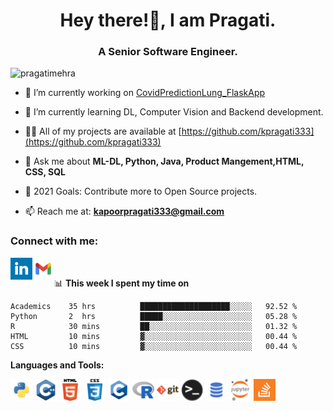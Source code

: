 <h1 align="center">Hey there!👋, I am Pragati.</h1>
<h3 align="center">A Senior Software Engineer.</h3>
<p align="left"> <img src="https://komarev.com/ghpvc/?username=pragatimehra21" alt="pragatimehra" /> </p>

- 🔭 I’m currently working on [CovidPredictionLung_FlaskApp](https://github.com/pragatimehra21/CovidPredictionLung_FlaskApp)

- 🌱 I’m currently learning DL, Computer Vision and Backend development.

- 👨‍💻 All of my projects are available at [https://github.com/kpragati333](https://github.com/kpragati333)

- 💬 Ask me about **ML-DL, Python, Java, Product Mangement,HTML, CSS, SQL**

- 🥅 2021 Goals: Contribute more to Open Source projects.

- 📫 Reach me at: **kapoorpragati333@gmail.com**

### Connect with me:

[<img align="left" alt="Pragati Mehra | LinkedIn" width="35px" src="https://github.com/edent/SuperTinyIcons/blob/master/images/svg/linkedin.svg" />](https://www.linkedin.com/in/pragati-mehra-6b69a1190//)
[<img align="left" alt="Pragati Mehra | Gmail" width="35px" src="https://github.com/edent/SuperTinyIcons/blob/master/images/svg/gmail.svg" />](mailto:kapoorpragati333@gmail.com)
<br/>

📊 **This week I spent my time on**<br/>
<!--START_SECTION:waka-->
``` text
Academics    35 hrs          ████████████████████░░░░░   92.52 % 
Python       2  hrs          █████░░░░░░░░░░░░░░░░░░░░   05.28 % 
R            30 mins         ██░░░░░░░░░░░░░░░░░░░░░░░   01.32 % 
HTML         10 mins         ▓░░░░░░░░░░░░░░░░░░░░░░░░   00.44 % 
CSS          10 mins         ▓░░░░░░░░░░░░░░░░░░░░░░░░   00.44 % 
```
<!--END_SECTION:waka-->

**Languages and Tools:**

<code><img height="35" src="https://raw.githubusercontent.com/github/explore/80688e429a7d4ef2fca1e82350fe8e3517d3494d/topics/python/python.png"></code>
<code><img height="35" src="https://raw.githubusercontent.com/github/explore/80688e429a7d4ef2fca1e82350fe8e3517d3494d/topics/cpp/cpp.png"></code>
<code><img height="35" src="https://raw.githubusercontent.com/github/explore/80688e429a7d4ef2fca1e82350fe8e3517d3494d/topics/html/html.png"></code>
<code><img height="35" src="https://raw.githubusercontent.com/github/explore/80688e429a7d4ef2fca1e82350fe8e3517d3494d/topics/css/css.png"></code>
<code><img height="35" src="https://raw.githubusercontent.com/github/explore/80688e429a7d4ef2fca1e82350fe8e3517d3494d/topics/c/c.png"></code>
<code><img height="35" src="https://raw.githubusercontent.com/github/explore/80688e429a7d4ef2fca1e82350fe8e3517d3494d/topics/r/r.png"></code>
<code><img height="35" src="https://raw.githubusercontent.com/github/explore/80688e429a7d4ef2fca1e82350fe8e3517d3494d/topics/git/git.png"></code>
<code><img height="35" src="https://raw.githubusercontent.com/github/explore/80688e429a7d4ef2fca1e82350fe8e3517d3494d/topics/terminal/terminal.png"></code>
<code><img height="35" src="https://raw.githubusercontent.com/github/explore/80688e429a7d4ef2fca1e82350fe8e3517d3494d/topics/sql/sql.png"></code>
<code><img height="35" src="https://raw.githubusercontent.com/github/explore/80688e429a7d4ef2fca1e82350fe8e3517d3494d/topics/jupyter-notebook/jupyter-notebook.png"></code>
<code><img height="35" src="https://github.com/edent/SuperTinyIcons/blob/master/images/svg/stackoverflow.svg"></code>


